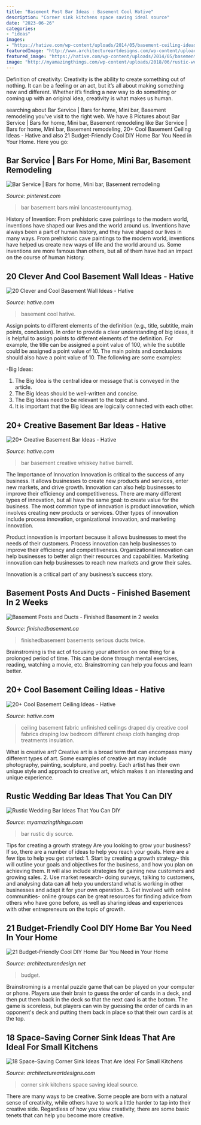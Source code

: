 ```yaml
---
title: "Basement Post Bar Ideas : Basement Cool Hative"
description: "Corner sink kitchens space saving ideal source"
date: "2023-06-26"
categories:
- "ideas"
images:
- "https://hative.com/wp-content/uploads/2014/05/basement-ceiling-ideas/10-fabric-basement-ceiling.jpg"
featuredImage: "http://www.architectureartdesigns.com/wp-content/uploads/2017/03/7-3.jpg"
featured_image: "https://hative.com/wp-content/uploads/2014/05/basement-wall-ideas/14-cool-basement-wall.jpg"
image: "http://myamazingthings.com/wp-content/uploads/2018/06/rustic-wedding-bar-5.jpg"
---
```



Definition of creativity:
Creativity is the ability to create something out of nothing. It can be a feeling or an act, but it’s all about making something new and different. Whether it’s finding a new way to do something or coming up with an original idea, creativity is what makes us human.

	

		
searching about Bar Service | Bars for home, Mini bar, Basement remodeling you've visit to the right web. We have 8 Pictures about Bar Service | Bars for home, Mini bar, Basement remodeling like Bar Service | Bars for home, Mini bar, Basement remodeling, 20+ Cool Basement Ceiling Ideas - Hative and also 21 Budget-Friendly Cool DIY Home Bar You Need in Your Home. Here you go:
		
    
## Bar Service | Bars For Home, Mini Bar, Basement Remodeling

<img loading=lazy src="https://i.pinimg.com/736x/2c/01/42/2c0142ebac356f110f00e88bb867c3ab.jpg" onerror="this.onerror=null;this.src='https://tse4.mm.bing.net/th?id=OIP.OBfLkQwVHYHV9OUWqjgt6QHaLH&amp;pid=15.1';" alt="Bar Service | Bars for home, Mini bar, Basement remodeling">

_Source: pinterest.com_

>bar basement bars mini lancastercountymag. 

	

History of Invention: From prehistoric cave paintings to the modern world, inventions have shaped our lives and the world around us.
Inventions have always been a part of human history, and they have shaped our lives in many ways. From prehistoric cave paintings to the modern world, inventions have helped us create new ways of life and the world around us. Some inventions are more famous than others, but all of them have had an impact on the course of human history.

    
## 20 Clever And Cool Basement Wall Ideas - Hative

<img loading=lazy src="https://hative.com/wp-content/uploads/2014/05/basement-wall-ideas/14-cool-basement-wall.jpg" onerror="this.onerror=null;this.src='https://tse2.mm.bing.net/th?id=OIP.Zu_IihuqAV17VjEmXT2JCgHaJ4&amp;pid=15.1';" alt="20 Clever and Cool Basement Wall Ideas - Hative">

_Source: hative.com_

>basement cool hative. 

	

Assign points to different elements of the definition (e.g., title, subtitle, main points, conclusion).
In order to provide a clear understanding of big ideas, it is helpful to assign points to different elements of the definition. For example, the title can be assigned a point value of 100, while the subtitle could be assigned a point value of 10. The main points and conclusions should also have a point value of 10. 
The following are some examples: 

-Big Ideas: 
1) The Big Idea is the central idea or message that is conveyed in the article. 
2) The Big Ideas should be well-written and concise. 
3) The Big Ideas need to be relevant to the topic at hand. 
4) It is important that the Big Ideas are logically connected with each other.

    
## 20+ Creative Basement Bar Ideas - Hative

<img loading=lazy src="https://hative.com/wp-content/uploads/2014/05/basement-bar-ideas/14-whiskey-barrell-bar.jpg" onerror="this.onerror=null;this.src='https://tse1.mm.bing.net/th?id=OIP.mZQog2DW37ov4x2oDwJXvQHaJ4&amp;pid=15.1';" alt="20+ Creative Basement Bar Ideas - Hative">

_Source: hative.com_

>bar basement creative whiskey hative barrell. 

	

The Importance of Innovation
Innovation is critical to the success of any business. It allows businesses to create new products and services, enter new markets, and drive growth. Innovation can also help businesses to improve their efficiency and competitiveness.
There are many different types of innovation, but all have the same goal: to create value for the business. The most common type of innovation is product innovation, which involves creating new products or services. Other types of innovation include process innovation, organizational innovation, and marketing innovation.

Product innovation is important because it allows businesses to meet the needs of their customers. Process innovation can help businesses to improve their efficiency and competitiveness. Organizational innovation can help businesses to better align their resources and capabilities. Marketing innovation can help businesses to reach new markets and grow their sales.

Innovation is a critical part of any business’s success story.

    
## Basement Posts And Ducts - Finished Basement In 2 Weeks

<img loading=lazy src="https://www.finishedbasement.ca/wp-content/uploads/2019/12/post_pemoval_2.jpg" onerror="this.onerror=null;this.src='https://tse4.mm.bing.net/th?id=OIP.ap29IJyGjz95K-LhNmYPtQHaE2&amp;pid=15.1';" alt="Basement Posts and Ducts - Finished Basement in 2 weeks">

_Source: finishedbasement.ca_

>finishedbasement basements serious ducts twice. 

	

Brainstroming is the act of focusing your attention on one thing for a prolonged period of time. This can be done through mental exercises, reading, watching a movie, etc. Brainstroming can help you focus and learn better.

    
## 20+ Cool Basement Ceiling Ideas - Hative

<img loading=lazy src="https://hative.com/wp-content/uploads/2014/05/basement-ceiling-ideas/10-fabric-basement-ceiling.jpg" onerror="this.onerror=null;this.src='https://tse1.mm.bing.net/th?id=OIP.Uq68x3GP3c-Gd05eaCbOcAHaE7&amp;pid=15.1';" alt="20+ Cool Basement Ceiling Ideas - Hative">

_Source: hative.com_

>ceiling basement fabric unfinished ceilings draped diy creative cool fabrics draping low bedroom different cheap cloth hanging drop treatments insulation. 

	

What is creative art?
Creative art is a broad term that can encompass many different types of art. Some examples of creative art may include photography, painting, sculpture, and poetry. Each artist has their own unique style and approach to creative art, which makes it an interesting and unique experience.

    
## Rustic Wedding Bar Ideas That You Can DIY

<img loading=lazy src="http://myamazingthings.com/wp-content/uploads/2018/06/rustic-wedding-bar-5.jpg" onerror="this.onerror=null;this.src='https://tse2.mm.bing.net/th?id=OIP.BLfjdO5uSb67oCqjQsTAugHaLH&amp;pid=15.1';" alt="Rustic Wedding Bar Ideas That You Can DIY">

_Source: myamazingthings.com_

>bar rustic diy source. 

	

Tips for creating a growth strategy
Are you looking to grow your business? If so, there are a number of ideas to help you reach your goals. Here are a few tips to help you get started: 1. Start by creating a growth strategy- this will outline your goals and objectives for the business, and how you plan on achieving them. It will also include strategies for gaining new customers and growing sales. 2. Use market research- doing surveys, talking to customers, and analysing data can all help you understand what is working in other businesses and adapt it for your own operation. 3. Get involved with online communities- online groups can be great resources for finding advice from others who have gone before, as well as sharing ideas and experiences with other entrepreneurs on the topic of growth. 
    
## 21 Budget-Friendly Cool DIY Home Bar You Need In Your Home

<img loading=lazy src="https://cdn.architecturendesign.net/wp-content/uploads/2015/04/AD-DIY-Home-Bar-6.jpg" onerror="this.onerror=null;this.src='https://tse3.mm.bing.net/th?id=OIP.bGJ3_jaWKBVH1ZISDE3eVAHaOh&amp;pid=15.1';" alt="21 Budget-Friendly Cool DIY Home Bar You Need in Your Home">

_Source: architecturendesign.net_

>budget. 

	

Brainstroming is a mental puzzle game that can be played on your computer or phone. Players use their brain to guess the order of cards in a deck, and then put them back in the deck so that the next card is at the bottom. The game is scoreless, but players can win by guessing the order of cards in an opponent's deck and putting them back in place so that their own card is at the top.

    
## 18 Space-Saving Corner Sink Ideas That Are Ideal For Small Kitchens

<img loading=lazy src="http://www.architectureartdesigns.com/wp-content/uploads/2017/03/7-3.jpg" onerror="this.onerror=null;this.src='https://tse1.mm.bing.net/th?id=OIP.NJ3R0gzDllX822D_QxeIWwHaLD&amp;pid=15.1';" alt="18 Space-Saving Corner Sink Ideas That Are Ideal For Small Kitchens">

_Source: architectureartdesigns.com_

>corner sink kitchens space saving ideal source. 

	

There are many ways to be creative. Some people are born with a natural sense of creativity, while others have to work a little harder to tap into their creative side. Regardless of how you view creativity, there are some basic tenets that can help you become more creative.

